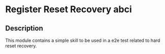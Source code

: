 # Register Reset Recovery abci

## Description

This module contains a simple skill to be used in a e2e test related to hard reset recovery.
